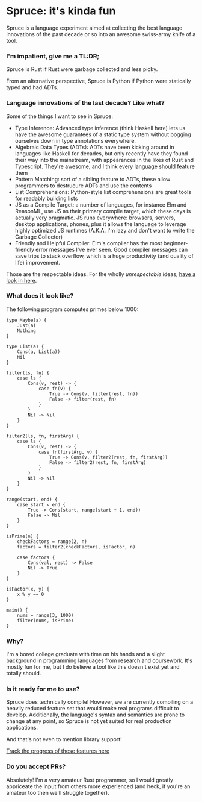 # Spruce: it's kinda fun

Spruce is a language experiment aimed at collecting the best language
innovations of the past decade or so into an awesome swiss-army knife of a
tool.

### I'm impatient, give me a TL:DR;

Spruce is Rust if Rust were garbage collected and less picky.

From an alternative perspective, Spruce is Python if Python were statically
typed and had ADTs.

### Language innovations of the last decade? Like what?

Some of the things I want to see in Spruce:

* Type Inference: Advanced type inference (think Haskell here) lets us have
  the awesome guarantees of a static type system without bogging ourselves
  down in type annotations everywhere.
* Algebraic Data Types (ADTs): ADTs have been kicking around in languages like
  Haskell for decades, but only recently have they found their way into the
  mainstream, with appearances in the likes of Rust and Typescript. They're
  awesome, and I think every language should feature them
* Pattern Matching: sort of a sibling feature to ADTs, these allow programmers
  to destrucure ADTs and use the contents
* List Comprehensions: Python-style list comprehensions are great tools for
  readably building lists
* JS as a Compile Target: a number of languages, for instance Elm and
  ReasonML, use JS as their primary compile target, which these days is 
  actually very pragmatic. JS runs everywhere: browsers, servers, desktop
  applications, phones, plus it allows the language to leverage highly
  optimized JS runtimes (A.K.A. I'm lazy and don't want to write the Garbage
  Collector)
* Friendly and Helpful Compiler: Elm's compiler has the most beginner-friendly
  error messages I've ever seen. Good compiler messages can save trips to stack
  overflow, which is a huge productivity (and quality of life) improvement.

Those are the respectable ideas. For the wholly _unrespectable_ ideas,
[have a look in here](WackyIdeas.md).

### What does it look like?

The following program computes primes below 1000:

```
type Maybe(a) {
    Just(a)
    Nothing
}

type List(a) {
    Cons(a, List(a))
    Nil
}

filter(ls, fn) {
    case ls {
        Cons(v, rest) -> {
            case fn(v) {
                True -> Cons(v, filter(rest, fn))
                False -> filter(rest, fn)
            }
        }
        Nil -> Nil
    }
}

filter2(ls, fn, firstArg) {
    case ls {
        Cons(v, rest) -> {
            case fn(firstArg, v) {
                True -> Cons(v, filter2(rest, fn, firstArg))
                False -> filter2(rest, fn, firstArg)
            }
        }
        Nil -> Nil
    }
}

range(start, end) {
    case start < end {
        True -> Cons(start, range(start + 1, end))
        False -> Nil
    }
}

isPrime(n) {
    checkFactors = range(2, n)
    factors = filter2(checkFactors, isFactor, n)

    case factors {
        Cons(val, rest) -> False
        Nil -> True
    }
}

isFactor(x, y) {
    x % y == 0
}

main() {
    nums = range(3, 1000)
    filter(nums, isPrime)
}
```

### Why?

I'm a bored college graduate with time on his hands and a slight background in
programming languages from research and coursework. It's mostly fun for me,
but I do believe a tool like this doesn't exist yet and totally should.

### Is it ready for me to use?

Spruce does technically compile! However, we are currently compiling on a
heavily reduced feature set that would make real programs difficult to
develop. Additionally, the language's syntax and semantics are prone to change
at any point, so Spruce is not yet suited for real production applications.

And that's not even to mention library support!

[Track the progress of these features here](Features.md)

### Do you accept PRs?

Absolutely! I'm a very amateur Rust programmer, so I would greatly appriceate
the input from others more experienced (and heck, if you're an amateur too
then we'll struggle together).
